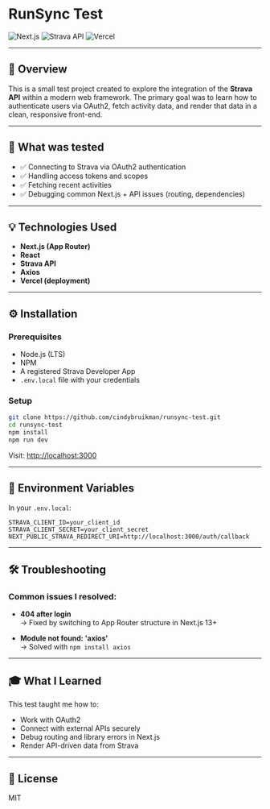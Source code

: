 # RunSync Test

![Next.js](https://img.shields.io/badge/Next.js-000?style=for-the-badge&logo=nextdotjs&logoColor=white)
![Strava API](https://img.shields.io/badge/API-Strava-orange?style=for-the-badge&logo=strava&logoColor=white)
![Vercel](https://img.shields.io/badge/Hosted_on-Vercel-000?style=for-the-badge&logo=vercel&logoColor=white)

---

## 📘 Overview

This is a small test project created to explore the integration of the **Strava API** within a modern web framework. The primary goal was to learn how to authenticate users via OAuth2, fetch activity data, and render that data in a clean, responsive front-end.

---

## 🔑 What was tested

- ✅ Connecting to Strava via OAuth2 authentication
- ✅ Handling access tokens and scopes
- ✅ Fetching recent activities
- ✅ Debugging common Next.js + API issues (routing, dependencies)

---

## 💡 Technologies Used

- **Next.js (App Router)**
- **React**
- **Strava API**
- **Axios**
- **Vercel (deployment)**

---

## ⚙️ Installation

### Prerequisites

- Node.js (LTS)
- NPM
- A registered Strava Developer App
- `.env.local` file with your credentials

### Setup

```bash
git clone https://github.com/cindybruikman/runsync-test.git
cd runsync-test
npm install
npm run dev
```

Visit: [http://localhost:3000](http://localhost:3000)

---

## 🔐 Environment Variables

In your `.env.local`:

```env
STRAVA_CLIENT_ID=your_client_id
STRAVA_CLIENT_SECRET=your_client_secret
NEXT_PUBLIC_STRAVA_REDIRECT_URI=http://localhost:3000/auth/callback
```

---

## 🛠 Troubleshooting

### Common issues I resolved:

- **404 after login**  
  → Fixed by switching to App Router structure in Next.js 13+

- **Module not found: 'axios'**  
  → Solved with `npm install axios`

---

## 🎓 What I Learned

This test taught me how to:
- Work with OAuth2
- Connect with external APIs securely
- Debug routing and library errors in Next.js
- Render API-driven data from Strava

---

## 📄 License

MIT
